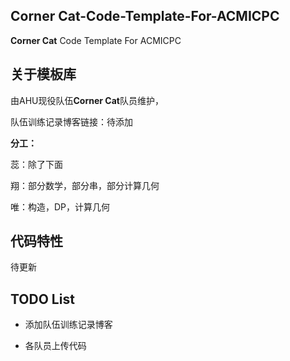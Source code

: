 ## Corner Cat-Code-Template-For-ACMICPC

**Corner Cat** Code Template For ACMICPC





## 关于模板库

由AHU现役队伍**Corner Cat**队员维护，

队伍训练记录博客链接：待添加

**分工：**

蕊：除了下面

翔：部分数学，部分串，部分计算几何

唯：构造，DP，计算几何





## 代码特性

待更新





## TODO List

* 添加队伍训练记录博客

* 各队员上传代码	